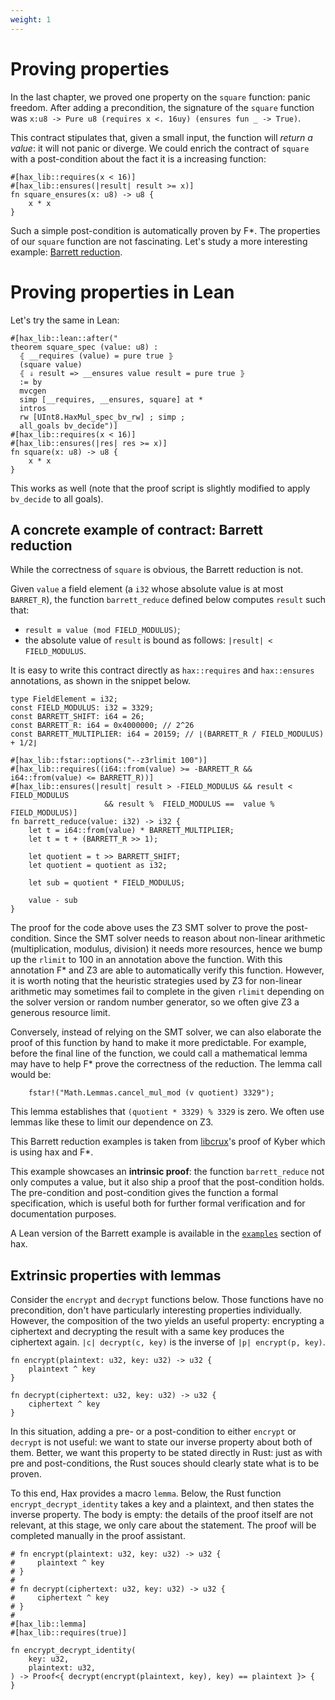 ```yaml
---
weight: 1
---
```


# Proving properties

In the last chapter, we proved one property on the `square` function:
panic freedom. After adding a precondition, the signature of the
`square` function was `x:u8 -> Pure u8 (requires x <. 16uy) (ensures fun _ -> True)`.

This contract stipulates that, given a small input, the function will
_return a value_: it will not panic or diverge. We could enrich the
contract of `square` with a post-condition about the fact it is a
increasing function:

``` {.rust .playable}
#[hax_lib::requires(x < 16)]
#[hax_lib::ensures(|result| result >= x)]
fn square_ensures(x: u8) -> u8 {
    x * x
}
```

Such a simple post-condition is automatically proven by F\*. The
properties of our `square` function are not fascinating. Let's study a
more interesting example: [Barrett reduction](https://en.wikipedia.org/wiki/Barrett_reduction).

# Proving properties in Lean

Let's try the same in Lean:
```{.rust .playable .lean-backend}
#[hax_lib::lean::after("
theorem square_spec (value: u8) :
  ⦃ __requires (value) = pure true ⦄
  (square value)
  ⦃ ⇓ result => __ensures value result = pure true ⦄
  := by
  mvcgen
  simp [__requires, __ensures, square] at *
  intros
  rw [UInt8.HaxMul_spec_bv_rw] ; simp ;
  all_goals bv_decide")]
#[hax_lib::requires(x < 16)]
#[hax_lib::ensures(|res| res >= x)]
fn square(x: u8) -> u8 {
    x * x
}
```
This works as well (note that the proof script is slightly modified to apply `bv_decide` to all goals).

## A concrete example of contract: Barrett reduction

While the correctness of `square` is obvious, the Barrett reduction is
not.

Given `value` a field element (a `i32` whose absolute value is at most
`BARRET_R`), the function `barrett_reduce` defined below computes
`result` such that:

- `result ≡ value (mod FIELD_MODULUS)`;
- the absolute value of `result` is bound as follows:
  `|result| < FIELD_MODULUS`.

It is easy to write this contract directly as `hax::requires` and
`hax::ensures` annotations, as shown in the snippet below.

```{.rust .playable}
type FieldElement = i32;
const FIELD_MODULUS: i32 = 3329;
const BARRETT_SHIFT: i64 = 26;
const BARRETT_R: i64 = 0x4000000; // 2^26
const BARRETT_MULTIPLIER: i64 = 20159; // ⌊(BARRETT_R / FIELD_MODULUS) + 1/2⌋

#[hax_lib::fstar::options("--z3rlimit 100")]
#[hax_lib::requires((i64::from(value) >= -BARRETT_R && i64::from(value) <= BARRETT_R))]
#[hax_lib::ensures(|result| result > -FIELD_MODULUS && result < FIELD_MODULUS
                     && result %  FIELD_MODULUS ==  value % FIELD_MODULUS)]
fn barrett_reduce(value: i32) -> i32 {
    let t = i64::from(value) * BARRETT_MULTIPLIER;
    let t = t + (BARRETT_R >> 1);

    let quotient = t >> BARRETT_SHIFT;
    let quotient = quotient as i32;

    let sub = quotient * FIELD_MODULUS;

    value - sub
}
```

<!-- Note that we call to `cancel_mul_mod`, a lemma: in Rust, this have no
effect, but in F\*, that establishes that `(quotient * 3329) % 3329` is
zero. -->

The proof for the code above uses the Z3 SMT solver to prove the
post-condition.  Since the SMT solver needs to reason about non-linear
arithmetic (multiplication, modulus, division) it needs more
resources, hence we bump up the `rlimit` to 100 in an annotation above
the function. With this annotation F\* and Z3 are able to automatically
verify this function. However, it is worth noting that the heuristic
strategies used by Z3 for non-linear arithmetic may sometimes fail to
complete in the given `rlimit` depending on the solver version or random
number generator, so we often give Z3 a generous resource limit.

Conversely, instead of relying on the SMT solver, we can also
elaborate the proof of this function by hand to make it more
predictable.  For example, before the final line of the function, 
we could call a mathematical lemma may have to help F\* prove
the correctness of the reduction.  The lemma call would be:
```
    fstar!("Math.Lemmas.cancel_mul_mod (v quotient) 3329");
```
This lemma establishes that `(quotient * 3329) % 3329` is zero. We often use lemmas like
these to limit our dependence on Z3. 

This Barrett reduction examples is taken from
[libcrux](https://github.com/cryspen/libcrux/tree/main)'s proof of
Kyber which is using hax and F\*.

This example showcases an **intrinsic proof**: the function
`barrett_reduce` not only computes a value, but it also ship a proof
that the post-condition holds. The pre-condition and post-condition
gives the function a formal specification, which is useful both for
further formal verification and for documentation purposes.

A Lean version of the Barrett example is available in the 
[`examples`](https://github.com/cryspen/hax/tree/main/examples/lean_barrett) 
section of hax. 

## Extrinsic properties with lemmas

Consider the `encrypt` and `decrypt` functions below. Those functions
have no precondition, don't have particularly interesting properties
individually. However, the composition of the two yields an useful
property: encrypting a ciphertext and decrypting the result with a
same key produces the ciphertext again. `|c| decrypt(c, key)` is the
inverse of `|p| encrypt(p, key)`.

```{.rust .playable}
fn encrypt(plaintext: u32, key: u32) -> u32 {
    plaintext ^ key
}

fn decrypt(ciphertext: u32, key: u32) -> u32 {
    ciphertext ^ key
}
```

In this situation, adding a pre- or a post-condition to either
`encrypt` or `decrypt` is not useful: we want to state our inverse
property about both of them. Better, we want this property to be
stated directly in Rust: just as with pre and post-conditions, the
Rust souces should clearly state what is to be proven.

To this end, Hax provides a macro `lemma`. Below, the Rust function
`encrypt_decrypt_identity` takes a key and a plaintext, and then
states the inverse property. The body is empty: the details of the
proof itself are not relevant, at this stage, we only care about the
statement. The proof will be completed manually in the proof
assistant.

```{.rust .playable}
# fn encrypt(plaintext: u32, key: u32) -> u32 {
#     plaintext ^ key
# }
# 
# fn decrypt(ciphertext: u32, key: u32) -> u32 {
#     ciphertext ^ key
# }
# 
#[hax_lib::lemma]
#[hax_lib::requires(true)]

fn encrypt_decrypt_identity(
    key: u32,
    plaintext: u32,
) -> Proof<{ decrypt(encrypt(plaintext, key), key) == plaintext }> {
}
```

